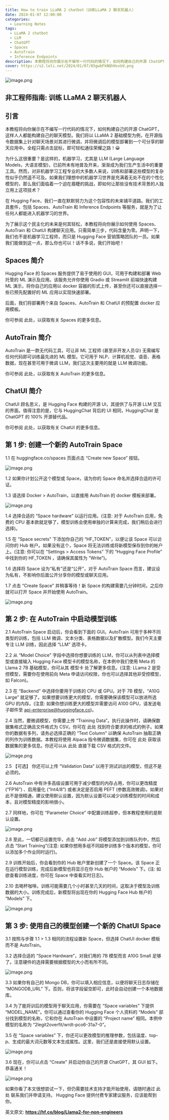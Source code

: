 ```yaml
---
title: How to train LLaMA 2 chatbot（训练LLaMA 2 聊天机器人）
date: 2024-01-07 12:00:00
categories:
  - Learning Notes
tags:
  - LLaMA 2 chatbot
  - LLM
  - ChatGPT
  - Spaces
  - AutoTrain
  - Inference Endpoints
description: 本教程将向你展示在不编写一行代码的情况下，如何构建自己的开源 ChatGPT，这样人人都能构建自己的聊天模型。我们将以 LLaMA 2 基础模型为例，在开源指令数据集上针对聊天场景对其进行微调，并将微调后的模型部署到一个可分享的聊天应用中
cover: https://s2.loli.net/2024/01/07/85gwbFkNQhHsvUd.png
---
```

![image.png](https://s2.loli.net/2024/01/07/atW24yzpfGjlgCU.png)

## 非工程师指南: 训练 LLaMA 2 聊天机器人
## 引言
本教程将向你展示在不编写一行代码的情况下，如何构建自己的开源 ChatGPT，这样人人都能构建自己的聊天模型。我们将以 LLaMA 2 基础模型为例，在开源指令数据集上针对聊天场景对其进行微调，并将微调后的模型部署到一个可分享的聊天应用中。全程只需点击鼠标，即可轻松通往荣耀之路！😀

为什么这很重要？是这样的，机器学习，尤其是 LLM (Large Language Models，大语言模型)，已前所未有地普及开来，渐渐成为我们生产生活中的重要工具。然而，对非机器学习工程专业的大多数人来说，训练和部署这些模型的复杂性似乎仍然遥不可及。如果我们理想中的机器学习世界是充满着无处不在的个性化模型的，那么我们面临着一个迫在眉睫的挑战，即如何让那些没有技术背景的人独立用上这项技术？

在 Hugging Face，我们一直在默默努力为这个包容性的未来铺平道路。我们的工具套件，包括 Spaces、AutoTrain 和 Inference Endpoints 等服务，就是为了让任何人都能进入机器学习的世界。

为了展示这个民主化的未来是何其轻松，本教程将向你展示如何使用 Spaces、AutoTrain 和 ChatUI 构建聊天应用。只需简单三步，代码含量为零。声明一下，我们也不是机器学习工程师，而只是 Hugging Face 营销策略团队的一员。如果我们能做到这一点，那么你也可以！话不多说，我们开始吧！

## Spaces 简介
Hugging Face 的 Spaces 服务提供了易于使用的 GUI，可用于构建和部署 Web 托管的 ML 演示及应用。该服务允许你使用 Gradio 或 Streamlit 前端快速构建 ML 演示，将你自己的应用以 docker 容器的形式上传，甚至你还可以直接选择一些已预先配置好的 ML 应用以实现快速部署。

后面，我们将部署两个来自 Spaces、AutoTrain 和 ChatUI 的预配置 docker 应用模板。

你可参阅 此处，以获取有关 Spaces 的更多信息。

## AutoTrain 简介
AutoTrain 是一款无代码工具，可让非 ML 工程师 (甚至非开发人员😮) 无需编写任何代码即可训练最先进的 ML 模型。它可用于 NLP、计算机视觉、语音、表格数据，现在甚至可用于微调 LLM，我们这次主要用的就是 LLM 微调功能。

你可参阅 此处，以获取有关 AutoTrain 的更多信息。

## ChatUI 简介
ChatUI 顾名思义，是 Hugging Face 构建的开源 UI，其提供了与开源 LLM 交互的界面。值得注意的是，它与 HuggingChat 背后的 UI 相同，HuggingChat 是 ChatGPT 的 100% 开源替代品。

你可参阅 此处，以获取有关 ChatUI 的更多信息。

## 第 1 步: 创建一个新的 AutoTrain Space
1.1 在 huggingface.co/spaces 页面点击 “Create new Space” 按钮。

![image.png](https://s2.loli.net/2024/01/07/Ig7t2Ce43juhJyw.png)

1.2 如果你计划公开这个模型或 Space，请为你的 Space 命名并选择合适的许可证。

1.3 请选择 Docker > AutoTrain，以直接用 AutoTrain 的 docker 模板来部署。

![image.png](https://s2.loli.net/2024/01/07/GIr8bEPJnaKOT9L.png)

1.4 选择合适的 “Space hardware” 以运行应用。(注意: 对于 AutoTrain 应用，免费的 CPU 基本款就足够了，模型训练会使用单独的计算来完成，我们稍后会进行选择)。

1.5 在 “Space secrets” 下添加你自己的 “HF_TOKEN”，以便让该 Space 可以访问你的 Hub 帐户。如果没有这个，Space 将无法训练或将新模型保存到你的帐户上。(注意: 你可以在 “Settings > Access Tokens” 下的 “Hugging Face Profile” 中找到你的 HF_TOKEN ，请确保其属性为 “Write”)。

1.6 选择将 Space 设为“私有”还是“公开”，对于 AutoTrain Space 而言，建议设为私有，不影响你后面公开分享你的模型或聊天应用。

1.7 点击 “Create Space” 并稍事等待！新 Space 的构建需要几分钟时间，之后你就可以打开 Space 并开始使用 AutoTrain。

![image.png](https://s2.loli.net/2024/01/07/Xb2f1wlvHZIYm3t.png)

## 第 2 步: 在 AutoTrain 中启动模型训练
2.1 AutoTrain Space 启动后，你会看到下面的 GUI。AutoTrain 可用于多种不同类型的训练，包括 LLM 微调、文本分类、表格数据以及扩散模型。我们今天主要专注 LLM 训练，因此选择 “LLM” 选项卡。

2.2 从 “Model Choice” 字段中选择你想要训练的 LLM，你可以从列表中选择模型或直接输入 Hugging Face 模型卡的模型名称，在本例中我们使用 Meta 的 Llama 2 7B 基础模型，你可从其 模型卡 处了解更多信息。(注意: LLama 2 是受控模型，需要你在使用前向 Meta 申请访问权限，你也可以选择其他非受控模型，如 Falcon)。

2.3 在 “Backend” 中选择你要用于训练的 CPU 或 GPU。对于 7B 模型，“A10G Large” 就足够了。如果想要训练更大的模型，你需要确保该模型可以放进所选 GPU 的内存。(注意: 如果你想训练更大的模型并需要访问 A100 GPU，请发送电子邮件至 api-enterprise@huggingface.co)。

2.4 当然，要微调模型，你需要上传 “Training Data”。执行此操作时，请确保数据集格式正确且文件格式为 CSV。你可在 此处 找到符合要求的格式的例子。如果你的数据有多列，请务必选择正确的 “Text Column” 以确保 AutoTrain 抽取正确的列作为训练数据。本教程将使用 Alpaca 指令微调数据集，你可在 此处 获取该数据集的更多信息。你还可以从 此处 直接下载 CSV 格式的文件。

![image.png](https://s2.loli.net/2024/01/07/VNhUvfjmr93YcWu.png)

2.5 【可选】 你还可以上传 “Validation Data” 以用于测试训出的模型，但这不是必须的。

2.6 AutoTrain 中有许多高级设置可用于减少模型的内存占用，你可以更改精度 (“FP16”) 、启用量化 (“Int4/8”) 或者决定是否启用 PEFT (参数高效微调)。如果对此不是很精通，建议使用默认设置，因为默认设置可以减少训练模型的时间和成本，且对模型精度的影响很小。

2.7 同样地，你可在 “Parameter Choice” 中配置训练超参，但本教程使用的是默认设置。

![image.png](https://s2.loli.net/2024/01/07/AFeqYcN6fLvnTlQ.png)

2.8 至此，一切都已设置完毕，点击 “Add Job” 将模型添加到训练队列中，然后点击 “Start Training”(注意: 如果你想用多组不同超参训练多个版本的模型，你可以添加多个作业同时运行)。

2.9 训练开始后，你会看到你的 Hub 帐户里新创建了一个 Space。该 Space 正在运行模型训练，完成后新模型也将显示在你 Hub 帐户的 “Models” 下。(注: 如欲查看训练进度，你可在 Space 中查看实时日志)。

2.10 去喝杯咖啡。训练可能需要几个小时甚至几天的时间，这取决于模型及训练数据的大小。训练完成后，新模型将出现在你的 Hugging Face Hub 帐户的 “Models” 下。

![image.png](https://s2.loli.net/2024/01/07/QdvNy7mPfpZ8k1i.png)

## 第 3 步: 使用自己的模型创建一个新的 ChatUI Space
3.1 按照与步骤 1.1 > 1.3 相同的流程设置新 Space，但选择 ChatUI docker 模板而不是 AutoTrain。

3.2 选择合适的 “Space Hardware”，对我们用的 7B 模型而言 A10G Small 足够了。注意硬件的选择需要根据模型的大小而有所不同。

![image.png](https://s2.loli.net/2024/01/07/6krMWnUlAeHcbog.png)

3.3 如果你有自己的 Mongo DB，你可以填入相应信息，以便将聊天日志存储在 “MONGODB_URL” 下。否则，将该字段留空即可，此时会自动创建一个本地数据库。

3.4 为了能将训后的模型用于聊天应用，你需要在 “Space variables” 下提供 “MODEL_NAME”。你可以通过查看你的 Hugging Face 个人资料的 “Models” 部分找到模型的名称，它和你在 AutoTrain 中设置的 “Project name” 相同。本例中模型的名称为 “2legit2overfit/wrdt-pco6-31a7-0”。

3.5 在 “Space variables” 下，你还可以更改模型的推理参数，包括温度、top-p、生成的最大词元数等文本生成属性。这里，我们还是直接使用默认设置。

![image.png](https://s2.loli.net/2024/01/07/AeLJS5cG1i86aW4.png)

3.6 现在，你可以点击 “Create” 并启动你自己的开源 ChatGPT，其 GUI 如下。恭喜通关！

![image.png](https://s2.loli.net/2024/01/07/3y7OxsDmMenQSjq.png)

如果你看了本文很想尝试一下，但仍需要技术支持才能开始使用，请随时通过 此处 联系我们并申请支持。 Hugging Face 提供付费专家建议服务，应该能帮到你。


英文原文: **https://hf.co/blog/Llama2-for-non-engineers**

